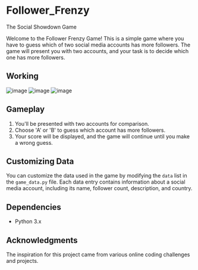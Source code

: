 # Follower_Frenzy
The Social Showdown Game


Welcome to the Follower Frenzy Game! This is a simple game where you have to guess which of two social media accounts has more followers. The game will present you with two accounts, and your task is to decide which one has more followers.

## **Working**
![image](https://github.com/sarvesh-2109/Follower_Frenzy/assets/113255836/332fa3d4-2192-41cc-92cc-73795369bc82)
![image](https://github.com/sarvesh-2109/Follower_Frenzy/assets/113255836/de042cb7-af9a-4286-bf25-07030ba041ad)
![image](https://github.com/sarvesh-2109/Follower_Frenzy/assets/113255836/3a8c548f-afe2-448c-99f3-9b789e60c82e)


## **Gameplay**

1. You'll be presented with two accounts for comparison.
2. Choose 'A' or 'B' to guess which account has more followers.
3. Your score will be displayed, and the game will continue until you make a wrong guess.

## **Customizing Data**

You can customize the data used in the game by modifying the `data` list in the `game_data.py` file. Each data entry contains information about a social media account, including its name, follower count, description, and country.

## **Dependencies**

- Python 3.x

## **Acknowledgments**

The inspiration for this project came from various online coding challenges and projects. 

